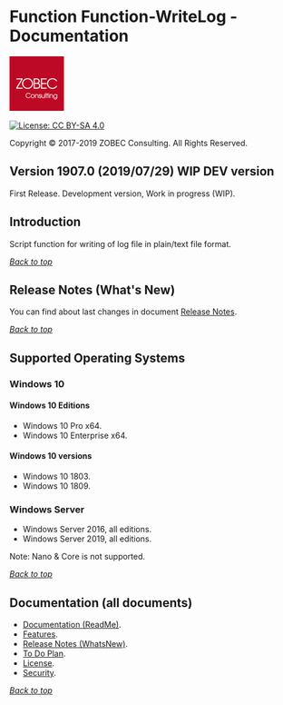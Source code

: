 # Function Function-WriteLog - Documentation
<a name="documenttitle"></a>

![](img\zobec-consulting-red-full-96x96.png)

[![License: CC BY-SA 4.0](https://img.shields.io/badge/License-CC%20BY--SA%204.0-lightgrey.svg)](https://creativecommons.org/licenses/by-sa/4.0/ "Licensed under Creative Commons Attribution-ShareAlike 4.0 International")

Copyright &copy; 2017-2019 ZOBEC Consulting. All Rights Reserved.

## Version 1907.0 (2019/07/29) WIP DEV version

First Release. Development version, Work in progress (WIP).

## Introduction

Script function for writing of log file in plain/text file format.

[*Back to top*](#documenttitle)

## Release Notes (What's New)

You can find about last changes in document [Release Notes](WhatsNew.html).

[*Back to top*](#documenttitle)

## Supported Operating Systems

### Windows 10

#### Windows 10 Editions

* Windows 10 Pro x64.
* Windows 10 Enterprise x64.

#### Windows 10 versions

* Windows 10 1803.
* Windows 10 1809.

### Windows Server

* Windows Server 2016, all editions.
* Windows Server 2019, all editions.

Note: Nano & Core is not supported.

[*Back to top*](#documenttitle)

## Documentation (all documents)

* [Documentation (ReadMe)](ReadMe.md).
* [Features](Features.md).
* [Release Notes (WhatsNew)](WhatsNew.md).
* [To Do Plan](ToDo.md).
* [License](License.md).
* [Security](Security.md).

[*Back to top*](#documenttitle)
